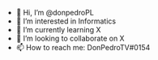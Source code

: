 - 👋 Hi, I’m @donpedroPL
- 👀 I’m interested in Informatics
- 🌱 I’m currently learning X
- 💞️ I’m looking to collaborate on X
- 📫 How to reach me: DonPedroTV#0154


